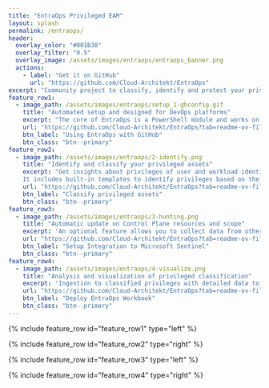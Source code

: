 ```yaml
---
title: "EntraOps Privileged EAM"
layout: splash
permalink: /entraops/
header:
  overlay_color: "#001B38"
  overlay_filter: "0.5"
  overlay_image: /assets/images/entraops/entraops_banner.png
  actions:
    - label: "Get it on GitHub"
      url: "https://github.com/Cloud-Architekt/EntraOps"
excerpt: "Community project to classify, identify and protect your privileges based on Enterprise Access Model (EAM)"
feature_row1:
  - image_path: /assets/images/entraops/setup_1-ghconfig.gif
    title: "Automated setup and designed for DevOps platforms"
    excerpt: "The core of EntraOps is a PowerShell module and works on any platform which supports PowerShell Core. It can be also executed locally within an interactive session. It's optimized for being used in a DevOps environment and includes an automated setup for GitHub and Federated Credentials. This also allows you to take advantage of Git, to compare changes of your privileged assets."
    url: "https://github.com/Cloud-Architekt/EntraOps?tab=readme-ov-file#using-entraops-with-github"
    btn_label: "Using EntraOps with GitHub"
    btn_class: "btn--primary"    
feature_row2:    
  - image_path: /assets/images/entraops/2-identify.png
    title: "Identify and classify your privileged assets"
    excerpt: "Get insights about privileges of user and workload identities with eligible, permanent, time-bounded and nested role assignments in Microsoft Entra! EntraOps uses a full customizable classification model.
    It includes built-in templates to identify privileges based on the tiered administration of the [Enterprise Access Model](https://aka.ms/SPA)."
    url: "https://github.com/Cloud-Architekt/EntraOps?tab=readme-ov-file#classify-privileged-objects-by-custom-security-attributes"
    btn_label: "Classify privileged assets"
    btn_class: "btn--primary"
feature_row3:
  - image_path: /assets/images/entraops/3-hunting.png
    title: "Automatic update on Control Plane resources and scope"
    excerpt: 'An optional feature allows you to collect data from other sources to identify high-privileged assets. For example, using classification of critical assets in Microsoft Security Exposure Management. The scope of the privileged principals with access to those assets will be identified as Control Plane and therefore any delegation in Microsoft Entra to manage them. This allows to identify critical scoped role assignments on Groups, Service Principals or Administrative Units.'
    url: "https://github.com/Cloud-Architekt/EntraOps?tab=readme-ov-file#entraops-integration-in-microsoft-sentinel"
    btn_label: "Setup Integration to Microsoft Sentinel"
    btn_class: "btn--primary"
feature_row4:
  - image_path: /assets/images/entraops/4-visualize.png
    title: "Analysis and visualization of privileged classification"
    excerpt: 'Ingestion to classified privileges with detailed data to Log Analytics Workspace or Sentinel WatchList is already integrated. This allows to use the EntraOps data for advanced hunting or other integration for entity enrichment. The provded KQL examples shows how to correlate classified privileges by EntraOps with Microsoft Security Exposure Management data. A workbook template to visualize results of all classified roles is available which allows to identify "tier breach". This allows you also to compare classification of privileged objects (based on custom security attribute) with their classified privileged access (identified by EntraOps).'
    url: "https://github.com/Cloud-Architekt/EntraOps?tab=readme-ov-file#workbook-for-visualization-of-entraops-classification-data"
    btn_label: "Deploy EntraOps Workbook"
    btn_class: "btn--primary"
---
```


{% include feature_row id="feature_row1" type="left" %}

{% include feature_row id="feature_row2" type="right" %}

{% include feature_row id="feature_row3" type="left" %}

{% include feature_row id="feature_row4" type="right" %}

